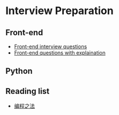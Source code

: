 # Interview Preparation

## Front-end

- [Front-end interview questions](https://github.com/h5bp/Front-end-Developer-Interview-Questions#js-questions)
- [Front-end questions with explaination](https://github.com/AutumnsWind/Front-end-questions-to-the-interview-stage)

## Python



## Reading list

- [编程之法](https://github.com/julycoding/The-Art-Of-Programming-By-July)
